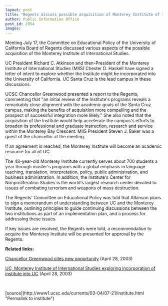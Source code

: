 ```yaml
---
layout: post
title: "Regents discuss possible acquisition of Monterey Institute of International Studies"
author: Public Information Office
post_id: 2954
images:
---
```


<p>
  Meeting July 17, the Committee on Educational Policy of the University of California Board of Regents discussed various aspects of the possible acquisition of the Monterey Institute of International Studies.
</p>
<p>
  UC President Richard C. Atkinson and then-President of the Monterey Institute of International Studies (MIIS) Chester D. Haskell have signed a letter of intent to explore whether the Institute might be incorporated into the University of California. UC Santa Cruz is the lead campus in these discussions.
</p>
<p>
  UCSC Chancellor Greenwood presented a report to the Regents, commenting that "an initial review of the Institute's programs reveals a remarkably close alignment with the academic goals of the Santa Cruz campus, making the benefits of acquisition more compelling and the prospect of successful integration more likely." She also noted that the acquisition of the Institute would help accelerate the campus's efforts to broaden its professional and graduate instruction, research and service within the Monterey Bay Crescent. MIIS President Steven J. Baker was a guest of the chancellor at the meeting.
</p>
<p>
  If an agreement is reached, the Monterey Institute will become an academic resource for all of UC.
</p>
<p>
  The 48-year-old Monterey Institute currently serves about 700 students a year through master's programs with a global emphasis in language teaching, translation, interpretation, policy, public administration, and business administration. In addition, the Institute's Center for Nonproliferation Studies is the world's largest research center devoted to issues of combating terrorism and weapons of mass destruction.
</p>
<p>
  The Regents' Committee on Educational Policy was told that Atkinson plans to sign a memorandum of understanding between UC and the Monterey Institute, outlining principles to guide continuing discussions between the two institutions as part of an implementation plan, and a process for addressing these issues.
</p>
<p>
  If key issues are resolved, the Regents were told, a recommendation to acquire the Monterey Institute will be presented for approval by the Regents.
</p>
<p>
  <b>Related links:</b>
</p>
<p>
  <a href="http://www.ucsc.edu/news_events/messages/02-03/04-28.miis.html">Chancellor Greenwood cites new opportunity</a> (April 28, 2003)
</p>
<p>
  <a href="http://www.ucsc.edu/news_events/press_releases/text.asp?pid=335">UC, Monterey Institute of International Studies exploring incorporation of institute into UC</a> (April 28, 2003)<br>
</p>
<p>
  <br>

</p>
<p>

</p>
[source](http://www1.ucsc.edu/currents/03-04/07-21/institute.html "Permalink to institute")
